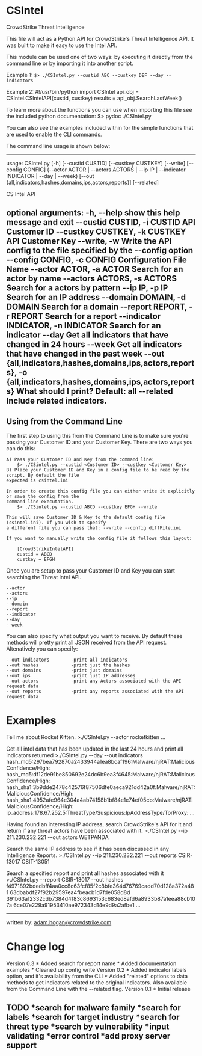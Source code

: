 # CSIntel
CrowdStrike Threat Intelligence 

This file will act as a Python API for CrowdStrike's Threat Intelligence API. It was built to make it
easy to use the Intel API. 

This module can be used one of two ways: by executing it directly from the command line or by importing 
it into another script. 

Example 1: 
    `$> ./CSIntel.py --custid ABC --custkey DEF --day --indicators`

Example 2:
    #!/usr/bin/python
    import CSIntel
    api_obj = CSIntel.CSIntelAPI(custid, custkey)
    results = api_obj.SearchLastWeek()

To learn more about the functions you can use when importing this file see the included python
documentation:
    $> pydoc ./CSIntel.py

You can also see the examples included within for the simple functions that are used to enable
the CLI commands.

The command line usage is shown below:

-------------------------------------------------------------------------------------------------------
usage: CSIntel.py [-h] [--custid CUSTID] [--custkey CUSTKEY] [--write]
                  [--config CONFIG]
                  (--actor ACTOR | --actors ACTORS | --ip IP | --indicator INDICATOR | --day | --week)
                  [--out {all,indicators,hashes,domains,ips,actors,reports}]
                  [--related]

CS Intel API

optional arguments:
  -h, --help            show this help message and exit
  --custid CUSTID, -i CUSTID
                        API Customer ID
  --custkey CUSTKEY, -k CUSTKEY
                        API Customer Key
  --write, -w           Write the API config to the file specified by the
                        --config option
  --config CONFIG, -c CONFIG
                        Configuration File Name
  --actor ACTOR, -a ACTOR
                        Search for an actor by name
  --actors ACTORS, -s ACTORS
                        Search for a actors by pattern
  --ip IP, -p IP        Search for an IP address
  --domain DOMAIN, -d DOMAIN
                        Search for a domain
  --report REPORT, -r REPORT
                        Search for a report
  --indicator INDICATOR, -n INDICATOR
                        Search for an indicator
  --day                 Get all indicators that have changed in 24 hours
  --week                Get all indicators that have changed in the past week
  --out {all,indicators,hashes,domains,ips,actors,reports}, -o {all,indicators,hashes,domains,ips,actors,reports}
                        What should I print? Default: all
  --related             Include related indicators.
-------------------------------------------------------------------------------------------------------

Using from the Command Line
-------

The first step to using this from the Command Line is to make sure you're passing your Customer ID
and your Customer Key. There are two ways you can do this:

    A) Pass your Customer ID and Key from the command line:
        $> ./CSintel.py --custid <Customer ID> --custkey <Customer Key>
    B) Place your Customer ID and Key in a config file to be read by the script. By default the file
    expected is csintel.ini

    In order to create this config file you can either write it explicitly or save the config from the
    command line executation. 
        $> ./CSintel.py --custid ABCD --custkey EFGH --write 

    This will save Customer ID & Key to the default config file (csintel.ini). If you wish to specify
    a different file you can pass that: --write --config diffFile.ini

    If you want to manually write the config file it follows this layout:

        [CrowdStrikeIntelAPI]
        custid = ABCD
        custkey = EFGH

Once you are setup to pass your Customer ID and Key you can start searching the Threat Intel API. 

    --actor
    --actors
    --ip
    --domain
    --report
    --indicator
    --day
    --week

You can also specify what output you want to receive. By default these methods will pretty print all
JSON received from the API request. Altenatively you can specify:

    --out indicators        -print all indicators
    --out hashes            -print just the hashes
    --out domains           -print just domains
    --out ips               -print just IP addresses
    --out actors            -print any Actors associated with the API request data
    --out reports           -print any reports associated with the API request data



Examples
==========

Tell me about Rocket Kitten.
    >./CSIntel.py --actor rocketkitten
    ...

Get all intel data that has been updated in the last 24 hours and print all indicators returned
    >./CSIntel.py --day --out indicators
    hash_md5:297bea792870a2433944a1ea8bcaf196:Malware/njRAT:MaliciousConfidence/High:
    hash_md5:df12de91be850692e24dc6b9ea3f4645:Malware/njRAT:MaliciousConfidence/High:
    hash_sha1:3b9dde2478c42576f87506dfe0aeca921dd42a0f:Malware/njRAT:MaliciousConfidence/High:
    hash_sha1:4952afe964e304a4ab74158b1bf84e1e74ef05cb:Malware/njRAT:MaliciousConfidence/High:
    ip_address:178.67.252.5:ThreatType/Suspicious:IpAddressType/TorProxy:
    ...

Having found an interesting IP address, search CrowdStrike's API for it and return if any threat
actors have been associated with it.
    >./CSIntel.py --ip 211.230.232.221 --out actors
    WETPANDA

Search the same IP address to see if it has been discussed in any Intelligence Reports.
    >./CSIntel.py --ip 211.230.232.221 --out reports
    CSIR-13017
    CSIT-13051

Search a specified report and print all hashes associated with it
    >./CSIntel.py  --report CSIR-13017 --out hashes
    f4971892bdedbff4aa0cc8c63fcf85f2c8bfe364d76769cadd70d128a372a481
    63dbabdf27f92b29597ea4fbeacb1d7fde058d8d
    391b63a12332cdb7384d4183c8693153c683ed8afd6a8933b87a1eea88cb107a
    6ce07e229a91953410ae972343d14e9d9a2afbe1
    ...



-------------------------------------------------------------------------------------------------------
written by: adam.hogan@crowdstrike.com

Change log
=========

Version 0.3
    * Added search for report name
    * Added documentation examples
    * Cleaned up config write
Version 0.2
    * Added indicator labels option, and it's availability from the CLI
    * Added "related" options to data methods to get indicators related to the original indicators.
      Also available from the Command Line with the --related flag.
Version 0.1
    * Initial release


TODO
    *search for malware family
    *search for labels
    *search for target industry
    *search for threat type
    *search by vulnerability
    *input validating
    *error control
    *add proxy server support
-------------------------------------------------------------------------------------------------------
